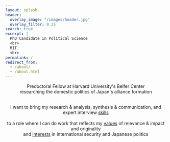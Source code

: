 ```yaml
---
layout: splash
header:
  overlay_image: "/images/header.jpg"
  overlay_filter: 0.25
search: true
excerpt: |
  PhD Candidate in Political Science
  <br>
  MIT
  <br>
permalink: /
redirect_from: 
  - /about/
  - /about.html
---
```




<center>
Predoctoral Fellow at Harvard University's Belfer Center
<br>
researching the domestic politics of Japan's alliance formation

<br>
<br>

I want to bring my research & analysis, synthesis & communication, and expert interview <a href="https://www.minapollmann.com/skills/">skills</a>  
<br>
to a role where I can do work that reflects my <a href="https://www.minapollmann.com/values/">values</a> of relevance & impact and originality
<br>
and <a href="https://www.minapollmann.com/interests/">interests</a> in international security and Japanese politics

<center>
